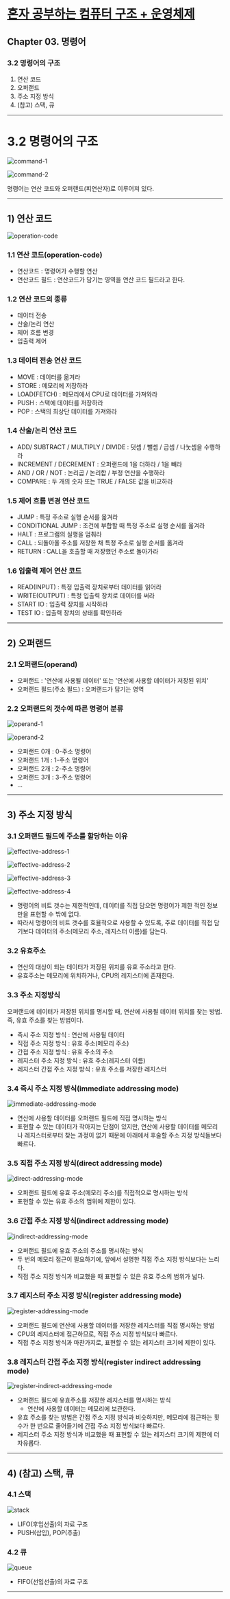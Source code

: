 # <a href = "../README.md" target="_blank">혼자 공부하는 컴퓨터 구조 + 운영체제</a>
## Chapter 03. 명령어
### 3.2 명령어의 구조
1) 연산 코드
2) 오퍼랜드
3) 주소 지정 방식
4) (참고) 스택, 큐

---

# 3.2 명령어의 구조
![command-1](imgs/command-1.jpg)

![command-2](imgs/command-2.jpg)

명령어는 연산 코드와 오퍼랜드(피연산자)로 이루어져 있다.

---

## 1) 연산 코드
![operation-code](imgs/operation-code.jpg)

### 1.1 연산 코드(operation-code)
- 연산코드 : 명령어가 수행할 연산
- 연산코드 필드 : 연산코드가 담기는 영역을 연산 코드 필드라고 한다.

### 1.2 연산 코드의 종류
- 데이터 전송
- 산술/논리 연산
- 제어 흐름 변경
- 입출력 제어

### 1.3 데이터 전송 연산 코드
- MOVE : 데이터를 옮겨라
- STORE : 메모리에 저장하라
- LOAD(FETCH) : 메모리에서 CPU로 데이터를 가져와라
- PUSH : 스택에 데이터를 저장하라
- POP : 스택의 최상단 데이터를 가져와라

### 1.4 산술/논리 연산 코드
- ADD/ SUBTRACT / MULTIPLY / DIVIDE : 덧셈 / 뺄셈 / 곱셈 / 나눗셈을 수행하라
- INCREMENT / DECREMENT : 오퍼랜드에 1을 더하라 / 1을 빼라
- AND / OR / NOT : 논리곱 / 논리합 / 부정 연산을 수행하라
- COMPARE : 두 개의 숫자 또는  TRUE / FALSE 값을 비교하라

### 1.5 제어 흐름 변경 연산 코드
- JUMP : 특정 주소로 실행 순서를 옮겨라
- CONDITIONAL JUMP : 조건에 부합할 때 특정 주소로 실행 순서를 옮겨라
- HALT : 프로그램의 실행을 멈춰라
- CALL : 되돌아올 주소를 저장한 채 특정 주소로 실행 순서를 옮겨라
- RETURN : CALL을 호출할 때 저장했던 주소로 돌아가라

### 1.6 입출력 제어 연산 코드
- READ(INPUT) : 특정 입출력 장치로부터 데이터를 읽어라
- WRITE(OUTPUT) : 특정 입출력 장치로 데이터를 써라
- START IO : 입출력 장치를 시작하라
- TEST IO : 입출력 장치의 상태를 확인하라

---

## 2) 오퍼랜드

### 2.1 오퍼랜드(operand)
- 오퍼랜드 : '연산에 사용될 데이터' 또는 '연산에 사용할 데이터가 저장된 위치'
- 오퍼랜드 필드(주소 필드) : 오퍼랜드가 담기는 영역

### 2.2 오퍼랜드의 갯수에 따른 명령어 분류
![operand-1](imgs/operand-1.jpg)

![operand-2](imgs/operand-2.jpg)

- 오퍼랜드 0개 : 0-주소 명령어
- 오퍼랜드 1개 : 1-주소 명령어
- 오퍼랜드 2개 : 2-주소 명령어
- 오퍼랜드 3개 : 3-주소 명령어
- ...

---

## 3) 주소 지정 방식

### 3.1 오퍼랜드 필드에 주소를 할당하는 이유
![effective-address-1](imgs/effective-address-1.jpg)

![effective-address-2](imgs/effective-address-2.jpg)

![effective-address-3](imgs/effective-address-3.jpg)

![effective-address-4](imgs/effective-address-4.jpg)

- 명령어의 비트 갯수는 제한적인데, 데이터를 직접 담으면 명령어가 제한 적인 정보만을 표현할 수 밖에 없다.
- 따라서 명령어의 비트 갯수를 효율적으로 사용할 수 있도록, 주로 데이터를 직접 담기보다 데이터의 주소(메모리 주소, 레지스터 이름)를 담는다.


### 3.2 유효주소
- 연산의 대상이 되는 데이터가 저장된 위치를 유효 주소라고 한다.
- 유효주소는 메모리에 위치하거나, CPU의 레지스터에 존재한다. 

### 3.3 주소 지정방식
오퍼랜드에 데이터가 저장된 위치를 명시할 때, 연산에 사용될 데이터 위치를 찾는 방법.  
즉, 유효 주소를 찾는 방법이다.

- 즉시 주소 지정 방식 : 연산에 사용될 데이터
- 직접 주소 지정 방식 : 유효 주소(메모리 주소)
- 간접 주소 지정 방식 : 유효 주소의 주소
- 레지스터 주소 지정 방식 : 유효 주소(레지스터 이름)
- 레지스터 간접 주소 지정 방식 : 유효 주소를 저장한 레지스터

### 3.4 즉시 주소 지정 방식(immediate addressing mode)
![immediate-addressing-mode](imgs/immediate-addressing-mode.jpg)

- 연산에 사용할 데이터를 오퍼랜드 필드에 직접 명시하는 방식
- 표현할 수 있는 데이터가 작아지는 단점이 있지만, 연산에 사용할 데이터를 메모리나 레지스터로부터 찾는 과정이 없기 때문에
아래에서 후술할 주소 지정 방식들보다 빠르다.

### 3.5 직접 주소 지정 방식(direct addressing mode)
![direct-addressing-mode](imgs/direct-addressing-mode.jpg)

- 오퍼랜드 필드에 유효 주소(메모리 주소)를 직접적으로 명시하는 방식
- 표현할 수 있는 유효 주소의 범위에 제한이 있다.

### 3.6 간접 주소 지정 방식(indirect addressing mode)
![indirect-addressing-mode](imgs/indirect-addressing-mode.jpg)

- 오퍼랜드 필드에 유효 주소의 주소를 명시하는 방식
- 두 번의 메모리 접근이 필요하기에, 앞에서 설명한 직접 주소 지정 방식보다는 느리다.
- 직접 주소 지정 방식과 비교했을 때 표현할 수 있은 유효 주소의 범위가 넓다.

### 3.7 레지스터 주소 지정 방식(register addressing mode)
![register-addressing-mode](imgs/register-addressing-mode.jpg)


- 오퍼랜드 필드에 연산에 사용할 데이터를 저장한 레지스터를 직접 명시하는 방법
- CPU의 레지스터에 접근하므로, 직접 주소 지정 방식보다 빠르다.
- 직접 주소 지정 방식과 마찬가지로, 표현할 수 있는 레지스터 크기에 제한이 있다.

### 3.8 레지스터 간접 주소 지정 방식(register indirect addressing mode)
![register-indirect-addressing-mode](imgs/register-indirect-addressing-mode.jpg)


- 오퍼랜드 필드에 유효주소를 저장한 레지스터를 명시하는 방식
  - 연산에 사용할 데이터는 메모리에 보관한다.
- 유효 주소를 찾는 방법은 간접 주소 지정 방식과 비슷하지만, 메모리에 접근하는 횟수가 한 번으로 줄어들기에
간접 주소 지정 방식보다 빠르다.
- 레지스터 주소 지정 방식과 비교했을 때 표현할 수 있는 레지스터 크기의 제한에 더 자유롭다.

---

## 4) (참고) 스택, 큐

### 4.1 스택
![stack](imgs/stack.jpg)

- LIFO(후입선출)의 자료 구조
- PUSH(삽입), POP(추출)

### 4.2 큐
![queue](imgs/queue.jpg)

- FIFO(선입선출)의 자료 구조

---
